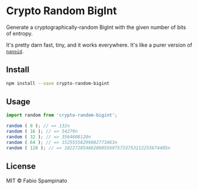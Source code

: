 # Crypto Random BigInt

Generate a cryptographically-random BigInt with the given number of bits of entropy.

It's pretty darn fast, tiny, and it works everywhere. It's like a purer version of [`nanoid`](https://github.com/ai/nanoid).

## Install

```sh
npm install --save crypto-random-bigint
```

## Usage

```ts
import random from 'crypto-random-bigint';

random ( 8 ); // => 132n
random ( 16 ); // => 54279n
random ( 32 ); // => 3564608120n
random ( 64 ); // => 15255558299082773463n
random ( 128 ); // => 102272854662000556975733753112255674405n
```

## License

MIT © Fabio Spampinato

